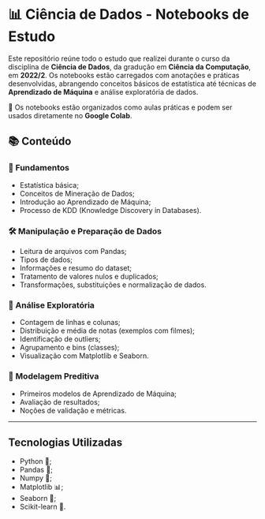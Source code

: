 # 📊 Ciência de Dados - Notebooks de Estudo

Este repositório reúne todo o estudo que realizei durante o curso da disciplina de **Ciência de Dados**, da gradução em **Ciência da Computação**, em **2022/2**. Os notebooks estão carregados com anotações e práticas desenvolvidas, abrangendo conceitos básicos de estatística até técnicas de **Aprendizado de Máquina** e análise exploratória de dados. 

🔗 Os notebooks estão organizados como aulas práticas e podem ser usados diretamente no **Google Colab**.

## 📚 Conteúdo 

### 🧮 Fundamentos

- Estatística básica;
- Conceitos de Mineração de Dados;
- Introdução ao Aprendizado de Máquina;
- Processo de KDD (Knowledge Discovery in Databases).

### 🛠️ Manipulação e Preparação de Dados

- Leitura de arquivos com Pandas;
- Tipos de dados;
- Informações e resumo do dataset;
- Tratamento de valores nulos e duplicados;
- Transformações, substituições e normalização de dados.

### 🔎 Análise Exploratória

- Contagem de linhas e colunas;
- Distribuição e média de notas (exemplos com filmes);
- Identificação de outliers;
- Agrupamento e bins (classes);
- Visualização com Matplotlib e Seaborn.

### 🤖 Modelagem Preditiva

- Primeiros modelos de Aprendizado de Máquina;
- Avaliação de resultados;
- Noções de validação e métricas.

---

## Tecnologias Utilizadas

- Python 🐍;
- Pandas 🐼;
- Numpy 🔢;
- Matplotlib 📊;
- Seaborn 🎨;
- Scikit-learn 🤖. 
